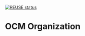 [![REUSE status](https://api.reuse.software/badge/github.com/open-component-model/.github)](https://api.reuse.software/info/github.com/open-component-model/.github)

# OCM Organization
